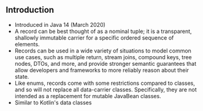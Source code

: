 ## Introduction

* Introduced in Java 14 (March 2020)
* A record can be best thought of as a nominal tuple; it is a transparent, shallowly immutable carrier for a specific ordered sequence of elements.
* Records can be used in a wide variety of situations to model common use cases, such as multiple return, stream joins, compound keys, tree nodes, DTOs, and more, and provide stronger semantic guarantees that allow developers and frameworks to more reliably reason about their state.
* Like enums, records come with some restrictions compared to classes, and so will not replace all data-carrier classes.   Specifically, they are not intended as a replacement for mutable JavaBean classes.
* Similar to Kotlin's data classes
